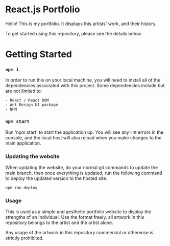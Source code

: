 # React.js Portfolio

Hello! This is my portfolio. It displays this artists' work, and their history. 

To get started using this repository, please see the details below.

# Getting Started

### `npm i`

In order to run this on your local machine, you will need to install all of the dependencies associated with this project. Some dependencies include but are not limited to: 

    - React / React DOM
    - Ant Design UI package
    - NPM 

### `npm start`

Run 'npm start' to start the application up. You will see any lint errors in the console, and the local host will also reload when you make changes to the main application. 

### Updating the website

When updating the website, do your normal git commands to update the main branch, then once everything is updated, run the following command to deploy the updated version to the hosted site.

```
npm run deploy
```

### Usage

This is used as a simple and aesthetic portfolio website to display the strengths of an individual. Use the format freely, all artwork in this repository belongs to the artist and the artist alone.

Any usage of the artwork in this repository commercial or otherwise is strictly prohibited.
